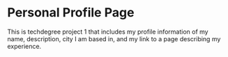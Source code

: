 # Personal Profile Page
This is techdegree project 1 that includes my profile information of my name, description, city I am based in, and my link to a page describing my experience.
